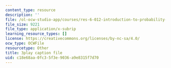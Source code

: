 ```yaml
---
content_type: resource
description: ''
file: /ol-ocw-studio-app/courses/res-6-012-introduction-to-probability-spring-2018/c18e68aa0fc35f3e9036a9e8315f7d70_L_pEeYLGaP0.vtt
file_size: 9221
file_type: application/x-subrip
learning_resource_types: []
license: https://creativecommons.org/licenses/by-nc-sa/4.0/
ocw_type: OCWFile
resourcetype: Other
title: 3play caption file
uid: c18e68aa-0fc3-5f3e-9036-a9e8315f7d70
---
```

